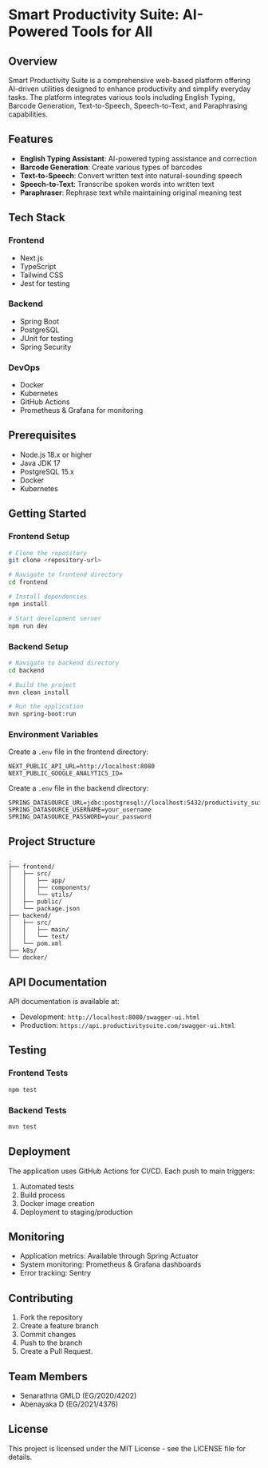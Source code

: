 # Smart Productivity Suite: AI-Powered Tools for All

## Overview
Smart Productivity Suite is a comprehensive web-based platform offering AI-driven utilities designed to enhance productivity and simplify everyday tasks. The platform integrates various tools including English Typing, Barcode Generation, Text-to-Speech, Speech-to-Text, and Paraphrasing capabilities.

## Features
- **English Typing Assistant**: AI-powered typing assistance and correction
- **Barcode Generation**: Create various types of barcodes
- **Text-to-Speech**: Convert written text into natural-sounding speech
- **Speech-to-Text**: Transcribe spoken words into written text
- **Paraphraser**: Rephrase text while maintaining original meaning
test
## Tech Stack
### Frontend
- Next.js
- TypeScript
- Tailwind CSS
- Jest for testing

### Backend
- Spring Boot
- PostgreSQL
- JUnit for testing
- Spring Security

### DevOps
- Docker
- Kubernetes
- GitHub Actions
- Prometheus & Grafana for monitoring

## Prerequisites
- Node.js 18.x or higher
- Java JDK 17
- PostgreSQL 15.x
- Docker
- Kubernetes

## Getting Started

### Frontend Setup
```bash
# Clone the repository
git clone <repository-url>

# Navigate to frontend directory
cd frontend

# Install dependencies
npm install

# Start development server
npm run dev
```

### Backend Setup
```bash
# Navigate to backend directory
cd backend

# Build the project
mvn clean install

# Run the application
mvn spring-boot:run
```

### Environment Variables
Create a `.env` file in the frontend directory:
```
NEXT_PUBLIC_API_URL=http://localhost:8080
NEXT_PUBLIC_GOOGLE_ANALYTICS_ID=
```

Create a `.env` file in the backend directory:
```
SPRING_DATASOURCE_URL=jdbc:postgresql://localhost:5432/productivity_suite
SPRING_DATASOURCE_USERNAME=your_username
SPRING_DATASOURCE_PASSWORD=your_password
```

## Project Structure
```
.
├── frontend/
│   ├── src/
│   │   ├── app/
│   │   ├── components/
│   │   └── utils/
│   ├── public/
│   └── package.json
├── backend/
│   ├── src/
│   │   ├── main/
│   │   └── test/
│   └── pom.xml
├── k8s/
└── docker/
```

## API Documentation
API documentation is available at:
- Development: `http://localhost:8080/swagger-ui.html`
- Production: `https://api.productivitysuite.com/swagger-ui.html`

## Testing
### Frontend Tests
```bash
npm test
```

### Backend Tests
```bash
mvn test
```

## Deployment
The application uses GitHub Actions for CI/CD. Each push to main triggers:
1. Automated tests
2. Build process
3. Docker image creation
4. Deployment to staging/production

## Monitoring
- Application metrics: Available through Spring Actuator
- System monitoring: Prometheus & Grafana dashboards
- Error tracking: Sentry

## Contributing
1. Fork the repository
2. Create a feature branch
3. Commit changes
4. Push to the branch
5. Create a Pull Request.

## Team Members
- Senarathna GMLD (EG/2020/4202)
- Abenayaka D (EG/2021/4376)

## License
This project is licensed under the MIT License - see the LICENSE file for details.
